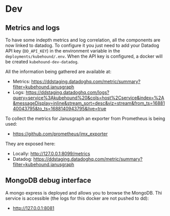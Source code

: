 # Dev

## Metrics and logs

To have some indepth metrics and log correlation, all the components are now linked to datadog.  To configure it you just need to add your Datadog API key (`DD_API_KEY`) in the environment variable in the `deployments/kubehound/.env`. When the API key is configured, a docker will be created `kubehound-dev-datadog`. 

All the information being gathered are available at:

* Metrics: https://ddstaging.datadoghq.com/metric/summary?filter=kubehound.janusgraph
* Logs: https://ddstaging.datadoghq.com/logs?query=service%3Akubehound%20&cols=host%2Cservice&index=%2A&messageDisplay=inline&stream_sort=desc&viz=stream&from_ts=1688140043795&to_ts=1688140943795&live=true

To collect the metrics for Janusgraph an exporter from Prometheus is being used:
* https://github.com/prometheus/jmx_exporter

They are exposed here:
* Locally: http://127.0.0.1:8099/metrics
* Datadog: https://ddstaging.datadoghq.com/metric/summary?filter=kubehound.janusgraph


## MongoDB debug interface

A mongo express is deployed and allows you to browse the MongoDB. Thi service is  accessible (the logs for this docker are not pushed to dd):
* http://127.0.0.1:8081
